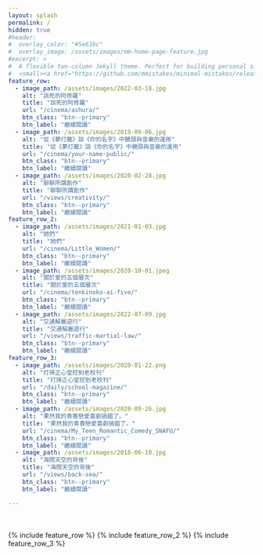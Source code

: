 ```yaml
---
layout: splash
permalink: /
hidden: true
#header:
#  overlay_color: "#5e616c"
#  overlay_image: /assets/images/mm-home-page-feature.jpg
#excerpt: >
#  A flexible two-column Jekyll theme. Perfect for building personal sites, blogs, and portfolios.<br />
#  <small><a href="https://github.com/mmistakes/minimal-mistakes/releases/tag/4.26.0">Latest release v4.26.0</a></#small>
feature_row:
  - image_path: /assets/images/2022-03-18.jpg
    alt: "該死的阿修羅"
    title: "該死的阿修羅"
    url: "/cinema/ashura/"
    btn_class: "btn--primary"
    btn_label: "繼續閱讀"
  - image_path: /assets/images/2019-09-06.jpg
    alt: "從《夢灯籠》談《你的名字》中鏡頭與音樂的運用"
    title: "從《夢灯籠》談《你的名字》中鏡頭與音樂的運用"
    url: "/cinema/your-name-public/"
    btn_class: "btn--primary"
    btn_label: "繼續閱讀"
  - image_path: /assets/images/2020-02-28.jpg
    alt: "聊聊所謂創作"
    title: "聊聊所謂創作"
    url: "/views/creativity/"
    btn_class: "btn--primary"
    btn_label: "繼續閱讀"     
feature_row_2: 
  - image_path: /assets/images/2021-01-03.jpg
    alt: "她們"
    title: "她們"
    url: "/cinema/Little_Women/"
    btn_class: "btn--primary"
    btn_label: "繼續閱讀"
  - image_path: /assets/images/2020-10-01.jpeg
    alt: "關於愛的五個層次"
    title: "關於愛的五個層次"
    url: "/cinema/tenkinoko-ai-five/"
    btn_class: "btn--primary"
    btn_label: "繼續閱讀"
  - image_path: /assets/images/2022-07-09.jpg
    alt: "交通解嚴遊行"
    title: "交通解嚴遊行"
    url: "/views/traffic-martial-law/"
    btn_class: "btn--primary"
    btn_label: "繼續閱讀"
feature_row_3: 
  - image_path: /assets/images/2020-01-22.png
    alt: "打掃正心堂挖到老校刊"
    title: "打掃正心堂挖到老校刊"
    url: "/daily/school-magazine/"
    btn_class: "btn--primary"
    btn_label: "繼續閱讀"
  - image_path: /assets/images/2020-09-26.jpg
    alt: "果然我的青春戀愛喜劇搞錯了。"
    title: "果然我的青春戀愛喜劇搞錯了。"
    url: "/cinema/My_Teen_Romantic_Comedy_SNAFU/"
    btn_class: "btn--primary"
    btn_label: "繼續閱讀"
  - image_path: /assets/images/2018-06-10.jpg
    alt: "海闊天空的背後"
    title: "海闊天空的背後"
    url: "/views/back-sea/"
    btn_class: "btn--primary"
    btn_label: "繼續閱讀"

---
```

<br>
<br>
{% include feature_row %}
{% include feature_row_2 %}
{% include feature_row_3 %}
